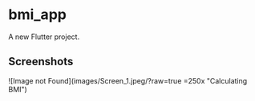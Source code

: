 # bmi_app

A new Flutter project.

## Screenshots

![Image not Found](images/Screen_1.jpeg/?raw=true =250x "Calculating BMI")

